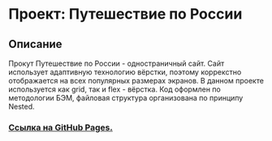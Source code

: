 # Проект: Путешествие по России

## Описание

Прокут Путешествие по России - одностраничный сайт. Сайт использует адаптивную 
технологию вёрстки, поэтому коррекстно отображается на всех популярных размерах экранов.
В данном проекте используется как grid, так и flex - вёрстка. Код оформлен по методологии БЭМ,
файловая структура организована по принципу Nested.

### [Ссылка на GitHub Pages.](https://kiriprog.github.io/russian-travel-bootcamp/)
